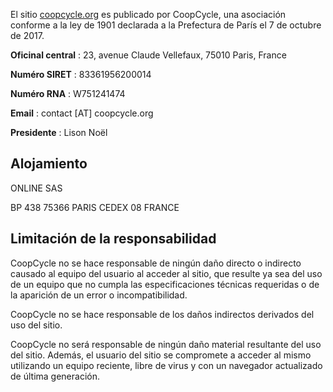 El sitio [coopcycle.org](https://coopcycle.org) es publicado por CoopCycle, una asociación conforme a la ley de 1901 declarada a la Prefectura de París el 7 de octubre de 2017.

**Oficinal central** : 23, avenue Claude Vellefaux, 75010 Paris, France

**Numéro SIRET** : 83361956200014

**Numéro RNA** : W751241474

**Email** : contact [AT] coopcycle.org

**Presidente** : Lison Noël

## Alojamiento

ONLINE SAS

BP 438 75366 PARIS CEDEX 08 FRANCE

## Limitación de la responsabilidad

CoopCycle no se hace responsable de ningún daño directo o indirecto causado al equipo del usuario al acceder al sitio, que resulte ya sea del uso de un equipo que no cumpla las especificaciones técnicas requeridas o de la aparición de un error o incompatibilidad.

CoopCycle no se hace responsable de los daños indirectos derivados del uso del sitio.

CoopCycle no será responsable de ningún daño material resultante del uso del sitio. Además, el usuario del sitio se compromete a acceder al mismo utilizando un equipo reciente, libre de virus y con un navegador actualizado de última generación.
